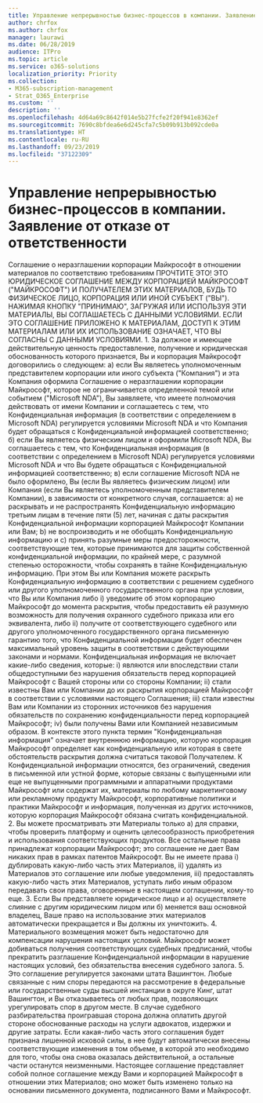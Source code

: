 ```yaml
---
title: Управление непрерывностью бизнес-процессов в компании. Заявление от отказе от ответственности
author: chrfox
ms.author: chrfox
manager: laurawi
ms.date: 06/28/2019
audience: ITPro
ms.topic: article
ms.service: o365-solutions
localization_priority: Priority
ms.collection:
- M365-subscription-management
- Strat_O365_Enterprise
ms.custom: ''
description: ''
ms.openlocfilehash: 4d64a69c8642f014e5b27fcfe2f20f941e8362ef
ms.sourcegitcommit: 7690c8bfdea6e6d245cfa7c5b09b913b092cde0a
ms.translationtype: HT
ms.contentlocale: ru-RU
ms.lasthandoff: 09/23/2019
ms.locfileid: "37122309"
---
```

# <a name="enterprise-business-continuity-management-legal-disclaimer"></a>Управление непрерывностью бизнес-процессов в компании. Заявление от отказе от ответственности

Соглашение о неразглашении корпорации Майкрософт в отношении материалов по соответствию требованиям ПРОЧТИТЕ ЭТО! ЭТО ЮРИДИЧЕСКОЕ СОГЛАШЕНИЕ МЕЖДУ КОРПОРАЦИЕЙ МАЙКРОСОФТ ("МАЙКРОСОФТ") И ПОЛУЧАТЕЛЕМ ЭТИХ МАТЕРИАЛОВ, БУДЬ ТО ФИЗИЧЕСКОЕ ЛИЦО, КОРПОРАЦИЯ ИЛИ ИНОЙ СУБЪЕКТ ("ВЫ"). НАЖИМАЯ КНОПКУ "ПРИНИМАЮ", ЗАГРУЖАЯ ИЛИ ИСПОЛЬЗУЯ ЭТИ МАТЕРИАЛЫ, ВЫ СОГЛАШАЕТЕСЬ С ДАННЫМИ УСЛОВИЯМИ. ЕСЛИ ЭТО СОГЛАШЕНИЕ ПРИЛОЖЕНО К МАТЕРИАЛАМ, ДОСТУП К ЭТИМ МАТЕРИАЛАМ ИЛИ ИХ ИСПОЛЬЗОВАНИЕ ОЗНАЧАЕТ, ЧТО ВЫ СОГЛАСНЫ С ДАННЫМИ УСЛОВИЯМИ. 1. За должное и имеющее действительную ценность предоставление, получение и юридическая обоснованность которого признается, Вы и корпорация Майкрософт договорились о следующем: a) если Вы являетесь уполномоченным представителем корпорации или иного субъекта ("Компания") и эта Компания оформила Соглашение о неразглашении корпорации Майкрософт, которое не ограничивается определенной темой или событием ("Microsoft NDA"), Вы заявляете, что имеете полномочия действовать от имени Компании и соглашаетесь с тем, что Конфиденциальная информация (в соответствии с определением в Microsoft NDA) регулируется условиями Microsoft NDA и что Компания будет обращаться с Конфиденциальной информацией соответственно; б) если Вы являетесь физическим лицом и оформили Microsoft NDA, Вы соглашаетесь с тем, что Конфиденциальная информация (в соответствии с определением в Microsoft NDA) регулируется условиями Microsoft NDA и что Вы будете обращаться с Конфиденциальной информацией соответственно; в) если соглашение Microsoft NDA не было оформлено, Вы (если Вы являетесь физическим лицом) или Компания (если Вы являетесь уполномоченным представителем Компании), в зависимости от конкретного случая, соглашается: a) не раскрывать и не распространять Конфиденциальную информацию третьим лицам в течение пяти (5) лет, начиная с даты раскрытия Конфиденциальной информации корпорацией Майкрософт Компании или Вам; b) не воспроизводить и не обобщать Конфиденциальную информацию и c) принять разумные меры предосторожности, соответствующие тем, которые принимаются для защиты собственной конфиденциальной информации, по крайней мере, с разумной степенью осторожности, чтобы сохранять в тайне Конфиденциальную информацию. При этом Вы или Компания можете раскрыть Конфиденциальную информацию в соответствии с решением судебного или другого уполномоченного государственного органа при условии, что Вы или Компания либо i) уведомите об этом корпорацию Майкрософт до момента раскрытия, чтобы предоставить ей разумную возможность для получения охранного судебного приказа или его эквивалента, либо ii) получите от соответствующего судебного или другого уполномоченного государственного органа письменную гарантию того, что Конфиденциальной информации будет обеспечен максимальный уровень защиты в соответствии с действующими законами и нормами. Конфиденциальная информация не включает какие-либо сведения, которые: i) являются или впоследствии стали общедоступными без нарушения обязательств перед корпорацией Майкрософт с Вашей стороны или со стороны Компании; ii) стали известны Вам или Компании до их раскрытия корпорацией Майкрософт в соответствии с условиями настоящего Соглашения; iii) стали известны Вам или Компании из сторонних источников без нарушения обязательств по сохранению конфиденциальности перед корпорацией Майкрософт; iv) были получены Вами или Компанией независимым образом. В контексте этого пункта термин "Конфиденциальная информация" означает внутреннюю информацию, которую корпорация Майкрософт определяет как конфиденциальную или которая в свете обстоятельств раскрытия должна считаться таковой Получателем. К Конфиденциальной информации относятся, без ограничений, сведения в письменной или устной форме, которые связаны с выпущенными или еще не выпущенными программными и аппаратными продуктами Майкрософт или содержат их, материалы по любому маркетинговому или рекламному продукту Майкрософт, корпоративные политики и практики Майкрософт и информация, полученная из других источников, которую корпорация Майкрософт обязана считать конфиденциальной. 2. Вы можете просматривать эти Материалы только а) для справки, чтобы проверить платформу и оценить целесообразность приобретения и использования соответствующих продуктов. Все остальные права принадлежат корпорации Майкрософт; это соглашение не дает Вам никаких прав в рамках патентов Майкрософт. Вы не имеете права i) дублировать какую-либо часть этих Материалов, ii) удалять из Материалов это соглашение или любые уведомления, iii) предоставлять какую-либо часть этих Материалов, уступать либо иным образом передавать свои права, оговоренные в настоящем соглашении, кому-то еще. 3. Если Вы представляете юридическое лицо и а) осуществляете слияние с другим юридическим лицом или б) меняется ваш основной владелец, Ваше право на использование этих материалов автоматически прекращается и Вы должны их уничтожить. 4.  Материального возмещения может быть недостаточно для компенсации нарушения настоящих условий.  Майкрософт может добиваться получения соответствующих судебных предписаний, чтобы прекратить разглашение Конфиденциальной информации в нарушение настоящих условий, без обязательства внесения судебного залога.  5. Это соглашение регулируется законами штата Вашингтон. Любые связанные с ним споры передаются на рассмотрение в федеральные или государственные суды высшей инстанции в округе Кинг, штат Вашингтон, и Вы отказываетесь от любых прав, позволяющих урегулировать спор в другом месте. В случае судебного разбирательства проигравшая сторона должна оплатить другой стороне обоснованные расходы на услуги адвокатов, издержки и другие затраты. Если какая-либо часть этого соглашения будет признана лишенной исковой силы, в нее будут автоматически внесены соответствующие изменения в том объеме, в которой это необходимо для того, чтобы она снова оказалась действительной, а остальные части останутся неизменными. Настоящее соглашение представляет собой полное соглашение между Вами и корпорацией Майкрософт в отношении этих Материалов; оно может быть изменено только на основании письменного документа, подписанного Вами и Майкрософт.
